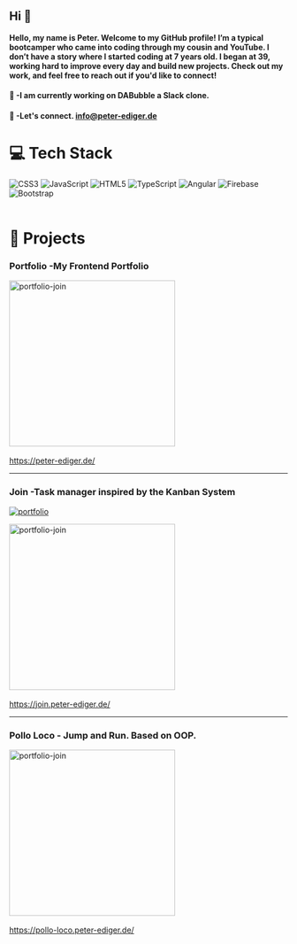 
## Hi :wave:

**Hello, my name is Peter. Welcome to my GitHub profile! I’m a typical bootcamper who came into coding through my cousin and YouTube. I don’t have a story where I started coding at 7 years old. I began at 39, working hard to improve every day and build new projects. Check out my work, and feel free to reach out if you'd like to connect!**  

#### :page_facing_up: -I am currently working on DABubble a Slack clone.
#### :email: -Let's connect. info@peter-ediger.de
# 💻 Tech Stack
![CSS3](https://img.shields.io/badge/css3-%231572B6.svg?style=for-the-badge&logo=css3&logoColor=white) ![JavaScript](https://img.shields.io/badge/javascript-%23323330.svg?style=for-the-badge&logo=javascript&logoColor=%23F7DF1E) ![HTML5](https://img.shields.io/badge/html5-%23E34F26.svg?style=for-the-badge&logo=html5&logoColor=white) ![TypeScript](https://img.shields.io/badge/typescript-%23007ACC.svg?style=for-the-badge&logo=typescript&logoColor=white) ![Angular](https://img.shields.io/badge/angular-%23DD0031.svg?style=for-the-badge&logo=angular&logoColor=white)  ![Firebase](https://img.shields.io/badge/firebase-%23039BE5.svg?style=for-the-badge&logo=firebase&logoColor=white) ![Bootstrap](https://img.shields.io/badge/bootstrap-%23563D7C.svg?style=for-the-badge&logo=bootstrap&logoColor=white) 
<br>&nbsp;<br>



#  :memo: Projects

### Portfolio -My Frontend Portfolio 
<img src="https://github.com/user-attachments/assets/e5ac8d92-8143-4563-a23b-37d4547a353d" alt="portfolio-join" width="300"/> &nbsp;

https://peter-ediger.de/

---

### Join -Task manager inspired by the Kanban System  
[![portfolio](https://github.com/user-attachments/assets/b6e6d4dd-f39e-4e33-a734-33b520cac35f)](https://join.peter-ediger.de/)

<img src="https://github.com/user-attachments/assets/b6e6d4dd-f39e-4e33-a734-33b520cac35f" alt="portfolio-join" width="300"/> &nbsp;

https://join.peter-ediger.de/

---


### Pollo Loco -  Jump and Run. Based on OOP.

<img src="https://github.com/user-attachments/assets/4794bd24-a301-48e8-817c-baecb45dacf9" alt="portfolio-join" width="300"/> &nbsp;

https://pollo-loco.peter-ediger.de/

<!-- Proudly created with GPRM ( https://gprm.itsvg.in ) -->
